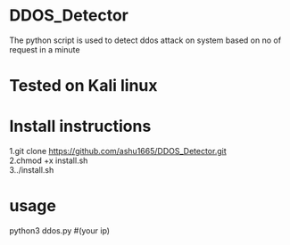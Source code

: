 # DDOS_Detector
The python script is used to detect ddos attack on system based on no of request in a minute


# Tested on Kali linux

# Install instructions
1.git clone https://github.com/ashu1665/DDOS_Detector.git  
2.chmod +x install.sh  
3../install.sh

# usage
python3 ddos.py #(your ip)  
